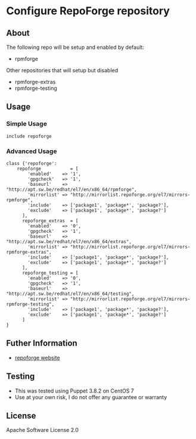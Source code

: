 # Configure RepoForge repository

## About

The following repo will be setup and enabled by default:

  * rpmforge

Other repositories that will setup but disabled

  * rpmforge-extras
  * rpmforge-testing

## Usage
### Simple Usage

    include repoforge

### Advanced Usage
    
    class {'repoforge':
        repoforge           = [
            'enabled'    => '1',
            'gpgcheck'   => '1',
            'baseurl'    => "http://apt.sw.be/redhat/el7/en/x86_64/rpmforge",
            'mirrorlist' => "http://mirrorlist.repoforge.org/el7/mirrors-rpmforge",
            'include'    => ['package1', 'package*', 'package?'],
            'exclude'    => ['package1', 'package*', 'package?']
          ],
          repoforge_extras  = [
            'enabled'    => '0',
            'gpgcheck'   => '1',
            'baseurl'    => "http://apt.sw.be/redhat/el7/en/x86_64/extras",
            'mirrorlist' => "http://mirrorlist.repoforge.org/el7/mirrors-rpmforge-extras",
            'include'    => ['package1', 'package*', 'package?'],
            'exclude'    => ['package1', 'package*', 'package?']
          ],
          repoforge_testing = [
            'enabled'    => '0',
            'gpgcheck'   => '1',
            'baseurl'    => "http://apt.sw.be/redhat/el7/en/x86_64/testing",
            'mirrorlist' => "http://mirrorlist.repoforge.org/el7/mirrors-rpmforge-testing",
            'include'    => ['package1', 'package*', 'package?'],
            'exclude'    => ['package1', 'package*', 'package?']
          ]
    }

## Futher Information

* [repoforge website](http://repoforge.org/)

## Testing

* This was tested using Puppet 3.8.2 on CentOS 7
* Use at your own risk, I do not offer any guarantee or warranty

## License
Apache Software License 2.0
